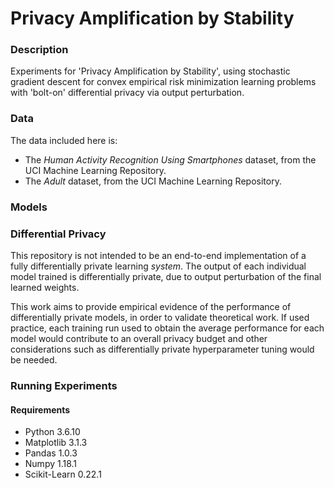 # Privacy Amplification by Stability

### Description

 Experiments for 'Privacy Amplification by Stability', using  stochastic gradient descent for convex empirical risk minimization learning problems with 'bolt-on' differential privacy via output perturbation.


 ### Data
The data included here is:
- The *Human Activity Recognition Using Smartphones* dataset, from the UCI Machine Learning Repository.
- The *Adult* dataset, from the UCI Machine Learning Repository.


 ### Models

 ### Differential Privacy
This repository is not intended to be an end-to-end implementation of a fully differentially private learning _system_. The output of each individual model trained is differentially private, due to output perturbation of the final learned weights.

This work aims to provide empirical evidence of the performance of differentially private models, in order to validate theoretical work. If used practice, each training run used to obtain the average performance for each model would contribute to an overall privacy budget and other considerations such as differentially private hyperparameter tuning would be needed.


 ### Running Experiments

 #### Requirements
 - Python 3.6.10
 - Matplotlib 3.1.3
 - Pandas 1.0.3
 - Numpy 1.18.1
 - Scikit-Learn 0.22.1
